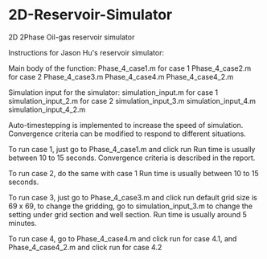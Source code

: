 # 2D-Reservoir-Simulator
2D 2Phase Oil-gas reservoir simulator

Instructions for Jason Hu's reservoir simulator:

Main body of the function:
Phase_4_case1.m for case 1
Phase_4_case2.m for case 2
Phase_4_case3.m
Phase_4_case4.m
Phase_4_case4_2.m

Simulation input for the simulator:
simulation_input.m	for case 1
simulation_input_2.m	for case 2
simulation_input_3.m
simulation_input_4.m
simulation_input_4_2.m

Auto-timestepping is implemented to increase the speed of simulation.
Convergence criteria can be modified to respond to different situations.

To run case 1, just go to Phase_4_case1.m and click run
Run time is usually between 10 to 15 seconds. Convergence criteria is described in the report.

To run case 2, do the same with case 1
Run time is usually between 10 to 15 seconds.

To run case 3, just go to Phase_4_case3.m and click run
default grid size is 69 x 69, to change the gridding, go to simulation_input_3.m to change the setting under grid section and well section.
Run time is usually around 5 minutes.

To run case 4, go to Phase_4_case4.m and click run for case 4.1, and Phase_4_case4_2.m and click run for case 4.2
